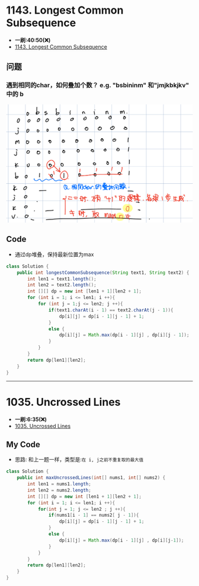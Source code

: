 # 1143. Longest Common Subsequence
* **一刷:40:50(❌)**
* [1143. Longest Common Subsequence](https://leetcode.com/problems/longest-common-subsequence/description/)

## 问题
### 遇到相同的char，如何叠加个数？ e.g. "bsbininm" 和"jmjkbkjkv" 中的 b
![image](img/1143.jpg)

## Code
* 通过dp堆叠，保持最新位置为max
```java
class Solution {
    public int longestCommonSubsequence(String text1, String text2) {
        int len1 = text1.length();
        int len2 = text2.length();
        int [][] dp = new int [len1 + 1][len2 + 1];
        for (int i = 1; i <= len1; i ++){
            for (int j = 1;j <= len2; j ++){
                if(text1.charAt(i - 1) == text2.charAt(j - 1)){
                    dp[i][j] = dp[i - 1][j - 1] + 1;
                }
                else {
                    dp[i][j] = Math.max(dp[i - 1][j] , dp[i][j - 1]);
                }
            }
        }
        return dp[len1][len2];
    }
}
```

***
# 1035. Uncrossed Lines
* **一刷:6:35(❌)**
* [1035. Uncrossed Lines](https://leetcode.com/problems/uncrossed-lines/)

## My Code
* 思路: 和上一题一样，类型是:`在 i, j之前不重复取的最大值`
```java
class Solution {
    public int maxUncrossedLines(int[] nums1, int[] nums2) {
        int len1 = nums1.length;
        int len2 = nums2.length;
        int [][] dp = new int [len1 + 1][len2 + 1];
        for (int i = 1; i <= len1; i ++){
            for(int j = 1; j <= len2 ; j ++){
                if(nums1[i - 1] == nums2[ j - 1]){
                    dp[i][j] = dp[i - 1][j - 1] + 1;
                }
                else {
                    dp[i][j] = Math.max(dp[i - 1][j] , dp[i][j-1]);
                }
            }
        }
        return dp[len1][len2];
    }
}
```